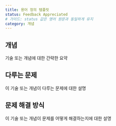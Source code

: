 ```yaml
---
title: 용어 정의 템플릿
status: Feedback Appreciated
# 가이드: status 값은 영어 원문과 동일하게 유지
category: 개념
---
```


## 개념

기술 또는 개념에 대한 간략한 요약

## 다루는 문제

이 기술 또는 개념이 다루는 문제에 대한 설명

## 문제 해결 방식

이 기술 또는 개념이 문제를 어떻게 해결하는지에 대한 설명
